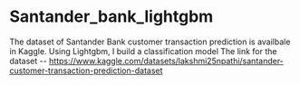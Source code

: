 # Santander_bank_lightgbm
The dataset of Santander Bank customer transaction prediction is availbale in Kaggle. Using Lightgbm, I build a classification model
The link for the dataset -- https://www.kaggle.com/datasets/lakshmi25npathi/santander-customer-transaction-prediction-dataset
